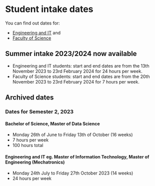 # Student intake dates

You can find out dates for:
- [Engineering and IT](https://eng.unimelb.edu.au/industry/students/internships#key-dates) and
- [Faculty of Science](https://science.unimelb.edu.au/engage/industry/internships#key-dates)

## Summer intake 2023/2024 now available


- Engineering and IT students: start and end dates are from the 13th November 2023 to 23rd February 2024 for 24 hours per week.
- Faculty of Science students: start and end dates are from the 20th November 2023 to 23rd February 2024 for 7 hours per week.


## Archived dates


### Dates for Semester 2, 2023 

#### Bachelor of Science, Master of Data Science
- Monday 26th of June to Friday 13th of October (16 weeks)
- 7 hours per week
- 100 hours total

#### Engineering and IT eg. Master of Information Technology, Master of Engineering (Mechatronics)
- Monday 24th July to Friday 27th October 2023 (14 weeks)
- 24 hours per week
